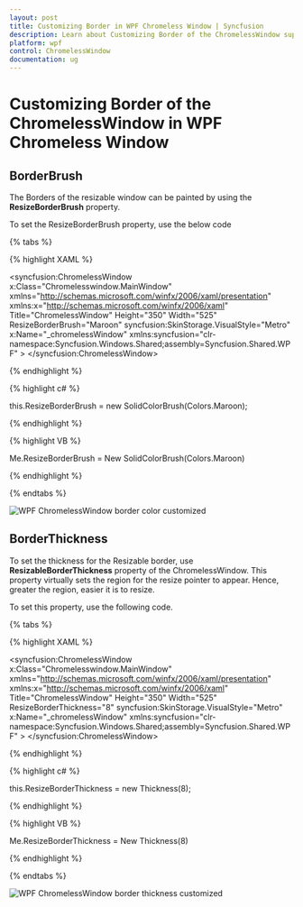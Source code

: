 ```yaml
---
layout: post
title: Customizing Border in WPF Chromeless Window | Syncfusion
description: Learn about Customizing Border of the ChromelessWindow support in Syncfusion WPF Chromeless Window control and more.
platform: wpf
control: ChromelessWindow
documentation: ug
---
```

# Customizing Border of the ChromelessWindow in WPF Chromeless Window

## BorderBrush

The Borders of the resizable window can be painted by using the **ResizeBorderBrush** property.

To set the ResizeBorderBrush property, use the below code

{% tabs %}

{% highlight XAML %}

<syncfusion:ChromelessWindow x:Class="Chromelesswindow.MainWindow"
xmlns="http://schemas.microsoft.com/winfx/2006/xaml/presentation"
xmlns:x="http://schemas.microsoft.com/winfx/2006/xaml"
Title="ChromelessWindow" Height="350" Width="525" ResizeBorderBrush="Maroon" syncfusion:SkinStorage.VisualStyle="Metro"     
x:Name="_chromelessWindow"    xmlns:syncfusion="clr-namespace:Syncfusion.Windows.Shared;assembly=Syncfusion.Shared.WPF" >
<Grid>
</Grid>
</syncfusion:ChromelessWindow>

{% endhighlight %}

{% highlight c# %}

this.ResizeBorderBrush = new SolidColorBrush(Colors.Maroon);

{% endhighlight %}

{% highlight VB %}

Me.ResizeBorderBrush = New SolidColorBrush(Colors.Maroon)

{% endhighlight %}

{% endtabs %} 

![WPF ChromelessWindow border color customized](Customizing-Border-of-the-ChromelessWindow_images/Customizing-Border-of-the-ChromelessWindow_img1.jpeg)

## BorderThickness

To set the thickness for the Resizable border, use **ResizableBorderThickness** property of the ChromelessWindow. This property virtually sets the region for the resize pointer to appear. Hence, greater the region, easier it is to resize.

To set this property, use the following code.

{% tabs %}

{% highlight XAML %}

<syncfusion:ChromelessWindow x:Class="Chromelesswindow.MainWindow"
xmlns="http://schemas.microsoft.com/winfx/2006/xaml/presentation"
xmlns:x="http://schemas.microsoft.com/winfx/2006/xaml"
Title="ChromelessWindow" Height="350" Width="525" ResizeBorderThickness="8"  syncfusion:SkinStorage.VisualStyle="Metro"     
x:Name="_chromelessWindow"    xmlns:syncfusion="clr-namespace:Syncfusion.Windows.Shared;assembly=Syncfusion.Shared.WPF" >
<Grid>
</Grid>
</syncfusion:ChromelessWindow>

{% endhighlight %}

{% highlight c# %}

this.ResizeBorderThickness = new Thickness(8);

{% endhighlight %}

{% highlight VB %}

Me.ResizeBorderThickness = New Thickness(8)

{% endhighlight %}

{% endtabs %}

![WPF ChromelessWindow border thickness customized](Customizing-Border-of-the-ChromelessWindow_images/Customizing-Border-of-the-ChromelessWindow_img2.jpeg)
